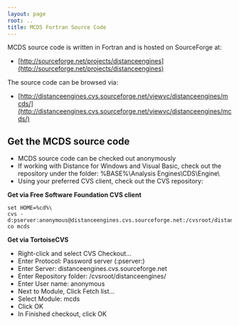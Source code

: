 ```yaml
---
layout: page
root: ..
title: MCDS Fortran Source Code
---
```


MCDS source code is written in Fortran and is hosted on SourceForge at:

* [http://sourceforge.net/projects/distanceengines](http://sourceforge.net/projects/distanceengines)

The source code can be browsed via:

* [http://distanceengines.cvs.sourceforge.net/viewvc/distanceengines/mcds/](http://distanceengines.cvs.sourceforge.net/viewvc/distanceengines/mcds/)

Get the MCDS source code
------------------------

* MCDS source code can be checked out anonymously
* If working with Distance for Windows and Visual Basic, check out the repository under the folder: %BASE%\Analysis Engines\CDS\Engine\
* Using your preferred CVS client, check out the CVS repository:

**Get via Free Software Foundation CVS client**

<p/>

    set HOME=%cd%\
    cvs -d:pserver:anonymous@distanceengines.cvs.sourceforge.net:/cvsroot/distanceengines/ co mcds

<p/>

**Get via TortoiseCVS**

* Right-click and select CVS Checkout...
* Enter Protocol: Password server (:pserver:)
* Enter Server: distanceengines.cvs.sourceforge.net
* Enter Repository folder: /cvsroot/distanceengines/
* Enter User name: anonymous
* Next to Module, Click Fetch list...
* Select Module: mcds
* Click OK
* In Finished checkout, click OK
